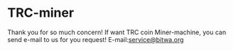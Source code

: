 # TRC-miner
Thank you for so much concern! If want TRC coin Miner-machine, you can send e-mail to us for you request! E-mail:service@bitwa.org
